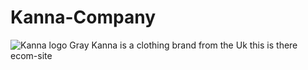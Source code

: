 # Kanna-Company
![Kanna logo Gray](https://github.com/K1W1-SRB/Kanna-Company/assets/93095920/6e1bdc67-59c3-42d0-9db5-d79da1a66d2ewidth=500pxheight=500px)
Kanna is a clothing brand from the Uk this is there ecom-site
